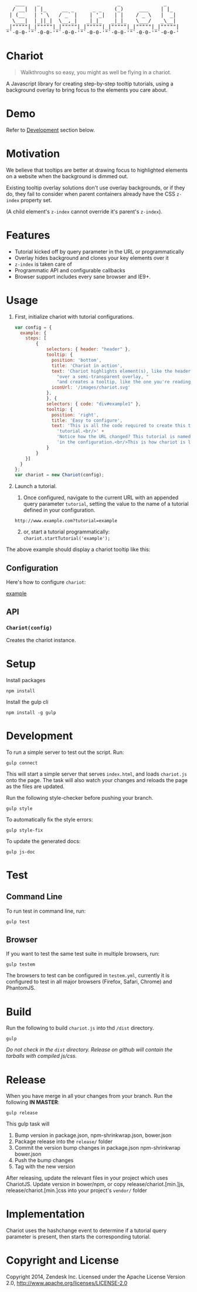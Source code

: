 <pre>
   ___    _                         _              _
  / __|  | |_     __ _      _ _    (_)     ___    | |_
 | (__   | ' \   / _` |    | '_|   | |    / _ \   |  _|
  \___|  |_||_|  \__,_|   _|_|_   _|_|_   \___/   _\__|
_|"""""|_|"""""|_|"""""|_|"""""|_|"""""|_|"""""|_|"""""|
"`-0-0-'"`-0-0-'"`-0-0-'"`-0-0-'"`-0-0-'"`-0-0-'"`-0-0-'
</pre>

# Chariot
> Walkthroughs so easy, you might as well be flying in a chariot.

A Javascript library for creating step-by-step tooltip tutorials, using a
background overlay to bring focus to the elements you care about.

# Demo

Refer to [Development](#development) section below.

# Motivation
We believe that tooltips are better at drawing focus to highlighted elements
on a website when the background is dimmed out.

Existing tooltip overlay solutions don't use overlay backgrounds, or if they
do, they fail to consider when parent containers already have the CSS
`z-index` property set.

(A child element's `z-index` cannot override it's parent's `z-index`).

# Features

- Tutorial kicked off by query parameter in the URL or programmatically
- Overlay hides background and clones your key elements over it
- `z-index` is taken care of
- Programmatic API and configurable callbacks
- Browser support includes every sane browser and IE9+.

# Usage

1. First, initialize chariot with tutorial configurations.

	```js
	var config = {
	  example: {
	    steps: [
	    	{
	        	selectors: { header: "header" },
		        tooltip: {
		          position: 'bottom',
		          title: 'Chariot in action',
		          text: 'Chariot highlights element(s), like the header here, ' +
		            "over a semi-transparent overlay, "
		            "and creates a tooltip, like the one you're reading now.<br/>",
		          iconUrl: '/images/chariot.svg'
		        },
      	    	}, {
		        selectors: { code: "div#example1" },
		        tooltip: {
		          position: 'right',
		          title: 'Easy to configure',
		          text: 'This is all the code required to create this two step' +
		            'tutorial.<br/>' +
		            'Notice how the URL changed? This tutorial is named example ' +
		            'in the configuration.<br/>This is how chariot is launched.',
		        }
    		}
	    }]
	  }
	};
	var chariot = new Chariot(config);
	```

2. Launch a tutorial.

	1. Once configured, navigate to the current URL with an appended query parameter `tutorial`, setting
the value to the name of a tutorial defined in your configuration.

	`http://www.example.com?tutorial=example`

	2. or, start a tutorial programmatically:
	`chariot.startTutorial('example');`

The above example should display a chariot tooltip like this:



## Configuration

Here's how to configure `chariot`:

[example](https://github.com/zendesk/chariot/blob/master/example/config.example.js)

## API

### `Chariot(config)`

Creates the chariot instance.


# Setup
Install packages

	npm install

Install the gulp cli

	npm install -g gulp


# Development
To run a simple server to test out the script. Run:

	gulp connect

This will start a simple server that serves `index.html`, and loads `chariot.js` onto the page. The task will also watch your changes and reloads the page as the files are updated.

Run the following style-checker before pushing your branch.

	gulp style

To automatically fix the style errors:

	gulp style-fix

To update the generated docs:

	gulp js-doc

# Test

## Command Line
To run test in command line, run:

	gulp test

## Browser
If you want to test the same test suite in multiple browsers, run:

	gulp testem

The browsers to test can be configured in `testem.yml`, currently it is configured to test in all major browsers (Firefox, Safari, Chrome) and PhantomJS.

# Build
Run the following to build `chariot.js` into thd `/dist` directory.

	gulp

*Do not check in the `dist` directory. Release on github will contain the tarballs with compiled js/css.*

# Release

When you have merge in all your changes from your branch. Run the following **IN MASTER**:

	gulp release

This gulp task will

1. Bump version in package.json, npm-shrinkwrap.json, bower.json
1. Package release into the ```release/``` folder
1. Commit the version bump changes in package.json npm-shrinkwrap bower.json
1. Push the bump changes
1. Tag with the new version

After releasing, update the relevant files in your project which uses ChariotJS. Update version in bower/npm, or copy release/chariot.[min.]js, release/chariot.[min.]css into your project's ```vendor/``` folder


# Implementation

Chariot uses the hashchange event to determine if a tutorial query parameter
is present, then starts the corresponding tutorial.

# Copyright and License

Copyright 2014, Zendesk Inc. Licensed under the Apache License Version 2.0, http://www.apache.org/licenses/LICENSE-2.0


